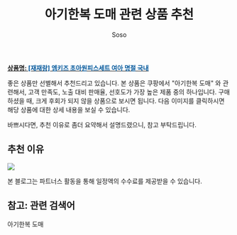 ﻿---
layout: post
title:  "아기한복 도매 관련 상품 추천"
author: Soso
categories: [ 출산 / 육아]
tags: [아기한복 도매]
image: https://ads-partners.coupang.com/image1/hO--IbN6XArTIoS3hDc9ogGX9zLFzJO9zoTEOy5U4BwZVA5YS0aMcJPcc91_cZIaL09rPOjFda7lPNqH-a40mAiYx4A_LU70QEt67iMJAq7JegBb5vLOi397eMHGmYPKGfAUeNxJnWgS0HGi1e7_v20iB4NnMm_VDAOsdVe7eqGYmIehDb0SYZNkk4n7yEnYYoEEUPKnxPCerjB8CSzqxXgq1mUPoIkquvbe0myzYsvYGu4QReuQRzsIUTi46TLksbyoeGI2HnwLx2SQgROeMlTDLiiafxa7hCKNcynnW3ph_fjdOv_vsuKnmiU= 
description: "쿠팡에서 아기한복 도매 관련 상품으로 가장 고객 선호도가 높은 제품 중 하나입니다."
---

<a href="https://link.coupang.com/re/AFFSDP?lptag=AF5673682&pageKey=7799055105&itemId=21117990178&vendorItemId=88179811461&traceid=V0-153-9e0cd5e7defed1f1&clickBeacon=8FtfKfiBPjwV4JV08MpcVV1xfVUv6N6N8F6O6v56ZT0X7QmHYQtJu5blr4OtKZXzfNheZGsFTwf1jvbffCgjbjC1O6AcvUjRcuioR9jb1pio5Bga_n8PLp4FwHvfdGRfz109AdvhcN9Ed6nPFfuc-_BFx9_2oFsr-vYZKs5u15lgsyRHcNokJbYJiLnBOi06eNbx_jiPWkdwJUczve9qmJ0j5OofWAkoSybguNClgiCZdfXmwbI4-1lUWCDbMGnbfa6tRnjzCI56TltcyBJVnK_LQ8DaPEU20t_duxBsqwGtwY-HHmTsBfMsfS11VSTGPIa8jbi_TvNJZMjDSb_pgKJqFJb86GUwX9641WkaKn2DXii9wGb8ann1HKkr9wcJg7ptrcC2xZCNYp1LUyOrTI29Kk0pTV6DfF42lad4JaI6c30vWzZLR6ixnnrJCzdg0UwkpAh5vCqFDnU6wXRisjdbrwIiPplbAL_0f3iVMPs18nKHfT4dck1fdDJrcjih20Ab8-0lsPv5x2uH4cfCTmZjvseDdbfh31V8wcM6K3p6CIq6X7O6f4-jo1WtYSpW7gX8NNzmxc2ivteq91IC-otSVVJIqmmxtmdWX6ElfmtWJcEHz1QF3U4t8q2nXDeLfhY5BrBhj_Rxo71rWGkdBm2Ja7333MvNh_M8yR6jaIHi8bpPvI90mqj8a2w05RKRchzoDjBJaNN9cmpayzLp8qR5vtiF5QV1xAkcq8YbGPXPaz9mXesCW-PGpyvYvUJB4zPJHg3pU44ohkOcqQJL9SjFuBUMMNbC5vQG8OanAd1qVWgV5hssXvu9YB6MU-j-OnwAPu-Z8zxxbTmugJqidkh3HBm17heBK_ZZYagdywatuUh691-Dm-pRFXzWP3rqjLHUUr0OQtPksFbc8i0pl5E8e3c%3D&requestid=20240201105026887124218606&token=31850C%7CMIXED"><b>상품명: <font color='#01579B'>[재재랑] 엠키즈 초아원피스세트 여아 명절 국내</font></b></a>

좋은 상품만 선별해서 추천드리고 있습니다.
본 상품은 쿠팡에서 "아기한복 도매" 와 관련해서, 고객 만족도, 노출 대비 판매율, 선호도가 가장 높은 제품 중의 하나입니다.
구매하셨을 때, 크게 후회가 되지 않을 상품으로 보시면 됩니다. 
다음 이미지를 클릭하시면 해당 상품에 대한 상세 내용을 보실 수 있습니다.

바쁘시다면, 추천 이유로 좀더 요약해서 설명드렸으니, 참고 부탁드립니다.

## 추천 이유 

<a href="https://link.coupang.com/re/AFFSDP?lptag=AF5673682&pageKey=7799055105&itemId=21117990178&vendorItemId=88179811461&traceid=V0-153-9e0cd5e7defed1f1&clickBeacon=8FtfKfiBPjwV4JV08MpcVV1xfVUv6N6N8F6O6v56ZT0X7QmHYQtJu5blr4OtKZXzfNheZGsFTwf1jvbffCgjbjC1O6AcvUjRcuioR9jb1pio5Bga_n8PLp4FwHvfdGRfz109AdvhcN9Ed6nPFfuc-_BFx9_2oFsr-vYZKs5u15lgsyRHcNokJbYJiLnBOi06eNbx_jiPWkdwJUczve9qmJ0j5OofWAkoSybguNClgiCZdfXmwbI4-1lUWCDbMGnbfa6tRnjzCI56TltcyBJVnK_LQ8DaPEU20t_duxBsqwGtwY-HHmTsBfMsfS11VSTGPIa8jbi_TvNJZMjDSb_pgKJqFJb86GUwX9641WkaKn2DXii9wGb8ann1HKkr9wcJg7ptrcC2xZCNYp1LUyOrTI29Kk0pTV6DfF42lad4JaI6c30vWzZLR6ixnnrJCzdg0UwkpAh5vCqFDnU6wXRisjdbrwIiPplbAL_0f3iVMPs18nKHfT4dck1fdDJrcjih20Ab8-0lsPv5x2uH4cfCTmZjvseDdbfh31V8wcM6K3p6CIq6X7O6f4-jo1WtYSpW7gX8NNzmxc2ivteq91IC-otSVVJIqmmxtmdWX6ElfmtWJcEHz1QF3U4t8q2nXDeLfhY5BrBhj_Rxo71rWGkdBm2Ja7333MvNh_M8yR6jaIHi8bpPvI90mqj8a2w05RKRchzoDjBJaNN9cmpayzLp8qR5vtiF5QV1xAkcq8YbGPXPaz9mXesCW-PGpyvYvUJB4zPJHg3pU44ohkOcqQJL9SjFuBUMMNbC5vQG8OanAd1qVWgV5hssXvu9YB6MU-j-OnwAPu-Z8zxxbTmugJqidkh3HBm17heBK_ZZYagdywatuUh691-Dm-pRFXzWP3rqjLHUUr0OQtPksFbc8i0pl5E8e3c%3D&requestid=20240201105026887124218606&token=31850C%7CMIXED"><img src="http://image1.coupangcdn.com/image/vendor_inventory/7aa4/23201ef3d5acfe0701d944985721ad6d7f1c170e788794667fe42f567390.jpg"></a> 

본 블로그는 파트너스 활동을 통해 일정액의 수수료를 제공받을 수 있습니다.

## 참고: 관련 검색어    
아기한복 도매